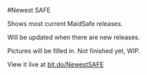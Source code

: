 #Newest SAFE

Shows most current MaidSafe releases.

Will be updated when there are new releases.

Pictures will be filled in. Not finished yet, WIP.

View it live at <a href="http://bit.do/newestSAFE">bit.do/NewestSAFE</a>
